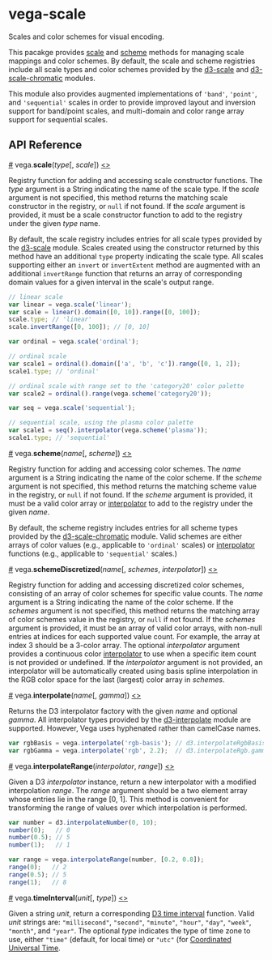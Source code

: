 # vega-scale

Scales and color schemes for visual encoding.

This pacakge provides [scale](#scale) and [scheme](#scheme) methods for managing scale mappings and color schemes. By default, the scale and scheme registries include all scale types and color schemes provided by the [d3-scale](https://github.com/d3/d3-scale) and [d3-scale-chromatic](https://github.com/d3/d3-scale-chromatic) modules.

This module also provides augmented implementations of `'band'`, `'point'`, and `'sequential'` scales in order to provide improved layout and inversion support for band/point scales, and multi-domain and color range array support for sequential scales.

## API Reference

<a name="scale" href="#scale">#</a>
vega.<b>scale</b>(<i>type</i>[, <i>scale</i>])
[<>](https://github.com/vega/vega/blob/master/packages/vega-scale/src/scales.js "Source")

Registry function for adding and accessing scale constructor functions. The *type* argument is a String indicating the name of the scale type. If the *scale* argument is not specified, this method returns the matching scale constructor in the registry, or `null` if not found. If the *scale* argument is provided, it must be a scale constructor function to add to the registry under the given *type* name.

By default, the scale registry includes entries for all scale types provided by the [d3-scale](https://github.com/d3/d3-scale) module. Scales created using the constructor returned by this method have an additional `type` property indicating the scale type. All scales supporting either an `invert` or `invertExtent` method are augmented with an additional `invertRange` function that returns an array of corresponding domain values for a given interval in the scale's output range.

```js
// linear scale
var linear = vega.scale('linear');
var scale = linear().domain([0, 10]).range([0, 100]);
scale.type; // 'linear'
scale.invertRange([0, 100]); // [0, 10]
```

```js
var ordinal = vega.scale('ordinal');

// ordinal scale
var scale1 = ordinal().domain(['a', 'b', 'c']).range([0, 1, 2]);
scale1.type; // 'ordinal'

// ordinal scale with range set to the 'category20' color palette
var scale2 = ordinal().range(vega.scheme('category20'));
```

```js
var seq = vega.scale('sequential');

// sequential scale, using the plasma color palette
var scale1 = seq().interpolator(vega.scheme('plasma'));
scale1.type; // 'sequential'
```

<a name="scheme" href="#scheme">#</a>
vega.<b>scheme</b>(<i>name</i>[, <i>scheme</i>])
[<>](https://github.com/vega/vega/blob/master/packages/vega-scale/src/schemes.js "Source")

Registry function for adding and accessing color schemes. The *name* argument is a String indicating the name of the color scheme. If the *scheme* argument is not specified, this method returns the matching scheme value in the registry, or `null` if not found. If the *scheme* argument is provided, it must be a valid color array or [interpolator](https://github.com/d3/d3-scale#sequential_interpolator) to add to the registry under the given *name*.

By default, the scheme registry includes entries for all scheme types provided by the
[d3-scale-chromatic](https://github.com/d3/d3-scale-chromatic) module. Valid schemes are either arrays of color values (e.g., applicable to `'ordinal'` scales) or [interpolator](https://github.com/d3/d3-scale#sequential_interpolator) functions (e.g., applicable to `'sequential'` scales.)

<a name="schemeDiscretized" href="#schemeDiscretized">#</a>
vega.<b>schemeDiscretized</b>(<i>name</i>[, <i>schemes</i>, <i>interpolator</i>])
[<>](https://github.com/vega/vega/blob/master/packages/vega-scale/src/schemes.js "Source")

Registry function for adding and accessing discretized color schemes, consisting of an array of color schemes for specific value counts. The *name* argument is a String indicating the name of the color scheme. If the *schemes* argument is not specified, this method returns the matching array of color schemes value in the registry, or `null` if not found. If the *schemes* argument is provided, it must be an array of valid color arrays, with non-null entries at indices for each supported value count. For example, the array at index 3 should be a 3-color array. The optional *interpolator* argument provides a continuous color [interpolator](https://github.com/d3/d3-scale#sequential_interpolator) to use when a specific item count is not provided or undefined. If the *interpolator* argument is not provided, an interpolator will be automatically created using basis spline interpolation in the RGB color space for the last (largest) color array in *schemes*.

<a name="interpolate" href="#interpolate">#</a>
vega.<b>interpolate</b>(<i>name</i>[, <i>gamma</i>])
[<>](https://github.com/vega/vega/blob/master/packages/vega-scale/src/interpolate.js "Source")

Returns the D3 interpolator factory with the given *name* and optional *gamma*. All interpolator types provided by the [d3-interpolate](https://github.com/d3/d3-interpolate) module are supported. However, Vega uses hyphenated rather than camelCase names.

```js
var rgbBasis = vega.interpolate('rgb-basis'); // d3.interpolateRgbBasis
var rgbGamma = vega.interpolate('rgb', 2.2);  // d3.interpolateRgb.gamma(2.2)
```

<a name="interpolateRange" href="#interpolateRange">#</a>
vega.<b>interpolateRange</b>(<i>interpolator</i>, <i>range</i>])
[<>](https://github.com/vega/vega/blob/master/packages/vega-scale/src/interpolate.js "Source")

Given a D3 *interpolator* instance, return a new interpolator with a modified interpolation *range*. The *range* argument should be a two element array whose entries lie in the range [0, 1]. This method is convenient for transforming the range of values over which interpolation is performed.

```js
var number = d3.interpolateNumber(0, 10);
number(0);   // 0
number(0.5); // 5
number(1);   // 1

var range = vega.interpolateRange(number, [0.2, 0.8]);
range(0);   // 2
range(0.5); // 5
range(1);   // 8
```

<a name="timeInterval" href="#timeInterval">#</a>
vega.<b>timeInterval</b>(<i>unit</i>[, <i>type</i>])
[<>](https://github.com/vega/vega/blob/master/packages/vega-scale/src/timeInterval.js "Source")

Given a string _unit_, return a corresponding [D3 time interval](https://github.com/d3/d3-time#_interval) function. Valid _unit_ strings are: `"millisecond"`, `"second"`, `"minute"`, `"hour"`, `"day"`, `"week"`, `"month"`, and `"year"`. The optional _type_ indicates the type of time zone to use, either `"time"` (default, for local time) or `"utc"` (for [Coordinated Universal Time](https://en.wikipedia.org/wiki/Coordinated_Universal_Time).

